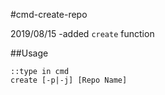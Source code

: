 #cmd-create-repo

2019/08/15 
-added <code>create</code> function

##Usage
```
::type in cmd
create [-p|-j] [Repo Name]
```
